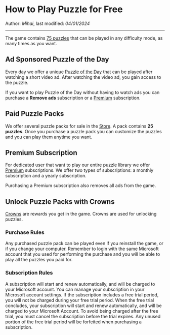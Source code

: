 # How to Play Puzzle for Free

Author: *Mihai*, last modified: _04/01/2024_

---

The game contains [75 puzzles](https://frenzygames.net/custom/puzzles) that can be played in any difficulty mode, as many times as you want.

## Ad Sponsored Puzzle of the Day

Every day we offer a unique [Puzzle of the Day](https://frenzygames.net/custom/pod) that can be played after watching a short video ad. After watching the video ad, you gain access to the puzzle.

If you want to play Puzzle of the Day without having to watch ads you can purchase a **Remove ads** subscription or a [Premium](https://frenzygames.net/custom/premium) subscription.

## Paid Puzzle Packs

We offer several puzzle packs for sale in the [Store](https://frenzygames.net/custom/store). A pack contains **25 puzzles**. Once you purchase a puzzle pack you can customize the puzzles and you can play them anytime you want.

## Premium Subscription

For dedicated user that want to play our entire puzzle library we offer [Premium](https://frenzygames.net/custom/premium) subscriptions. We offer two types of subscriptions: a monthly subscription and a yearly subscription.

Purchasing a Premium subscription also removes all ads from the game.

## Unlock Puzzle Packs with Crowns

[Crowns](crowns.md) are rewards you get in the game. Crowns are used for unlocking puzzles.

### Purchase Rules

Any purchased puzzle pack can be played even if you reinstall the game, or if you change your computer. Remember to login with the same Microsoft account that you used for performing the purchase and you will be able to play all the puzzles you paid for.

### Subscription Rules

A subscription will start and renew automatically, and will be charged to your Microsoft account. You can manage your subscription in your Microsoft account settings. If the subscription includes a free trial period, you will not be charged during your free trial period. When the free trial concludes, your subscription will start and renew automatically, and will be charged to your Microsoft Account. To avoid being charged after the free trial, you must cancel the subscription before the trial expires. Any unused portion of the free trial period will be forfeited when purchasing a subscription.
